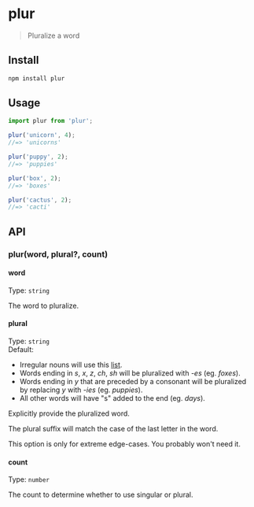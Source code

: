 # plur

> Pluralize a word

## Install

```sh
npm install plur
```

## Usage

```js
import plur from 'plur';

plur('unicorn', 4);
//=> 'unicorns'

plur('puppy', 2);
//=> 'puppies'

plur('box', 2);
//=> 'boxes'

plur('cactus', 2);
//=> 'cacti'
```

## API

### plur(word, plural?, count)

#### word

Type: `string`

The word to pluralize.

#### plural

Type: `string`\
Default:

- Irregular nouns will use this [list](https://github.com/sindresorhus/irregular-plurals/blob/main/irregular-plurals.json).
- Words ending in *s*, *x*, *z*, *ch*, *sh* will be pluralized with *-es* (eg. *foxes*).
- Words ending in *y* that are preceded by a consonant will be pluralized by replacing *y* with *-ies* (eg. *puppies*).
- All other words will have "s" added to the end (eg. *days*).

Explicitly provide the pluralized word.

The plural suffix will match the case of the last letter in the word.

This option is only for extreme edge-cases. You probably won't need it.

#### count

Type: `number`

The count to determine whether to use singular or plural.
